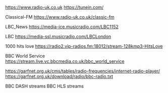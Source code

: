 https://www.radio-uk.co.uk
https://tunein.com/

Classical-FM
https://www.radio-uk.co.uk/classic-fm

LBC_News
https://media-ice.musicradio.com/LBC1152

LBC
https://media-ssl.musicradio.com/LBCLondon


1000 hits love
https://radio2.vip-radios.fm:18012/stream-128kmp3-HitsLove


BBC World Service 
https://stream.live.vc.bbcmedia.co.uk/bbc_world_service



https://garfnet.org.uk/cms/tables/radio-frequencies/internet-radio-player/
https://garfnet.org.uk/download/radio/bbc-radio.txt

BBC DASH streams
BBC HLS streams
